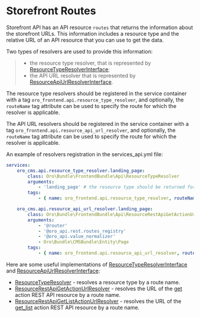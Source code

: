 <a id="web-api-storefront-routes"></a>

# Storefront Routes

Storefront API has an API resource `routes` that returns the information about the storefront URLs.
This information includes a resource type and the relative URL of an API resource that you can use to get the data.

Two types of resolvers are used to provide this information:

> - the resource type resolver, that is represented by <a href="https://github.com/oroinc/customer-portal/blob/5.1/src/Oro/Bundle/FrontendBundle/Api/ResourceTypeResolverInterface.php" target="_blank">ResourceTypeResolverInterface</a>;
> - the API URL resolver that is represented by <a href="https://github.com/oroinc/customer-portal/blob/5.1/src/Oro/Bundle/FrontendBundle/Api/ResourceApiUrlResolverInterface.php" target="_blank">ResourceApiUrlResolverInterface</a>.

The resource type resolvers should be registered in the service container with a tag `oro_frontend.api.resource_type_resolver`,
and optionally, the `routeName` tag attribute can be used to specify the route for which the resolver is applicable.

The API URL resolvers should be registered in the service container with a tag `oro_frontend.api.resource_api_url_resolver`,
and optionally, the `routeName` tag attribute can be used to specify the route for which the resolver is applicable.

An example of resolvers registration in the services_api.yml file:

```yaml
services:
    oro_cms.api.resource_type_resolver.landing_page:
        class: Oro\Bundle\FrontendBundle\Api\ResourceTypeResolver
        arguments:
            - 'landing_page' # the resource type should be returned for the route oro_cms_frontend_page_view
        tags:
            - { name: oro_frontend.api.resource_type_resolver, routeName: oro_cms_frontend_page_view }

    oro_cms.api.resource_api_url_resolver.landing_page:
        class: Oro\Bundle\FrontendBundle\Api\ResourceRestApiGetActionUrlResolver
        arguments:
            - '@router'
            - '@oro_api.rest.routes_registry'
            - '@oro_api.value_normalizer'
            - Oro\Bundle\CMSBundle\Entity\Page
        tags:
            - { name: oro_frontend.api.resource_api_url_resolver, routeName: oro_cms_frontend_page_view, requestType: rest }
```

Here are some useful implementations of <a href="https://github.com/oroinc/customer-portal/blob/5.1/src/Oro/Bundle/FrontendBundle/Api/ResourceTypeResolverInterface.php" target="_blank">ResourceTypeResolverInterface</a> and <a href="https://github.com/oroinc/customer-portal/blob/5.1/src/Oro/Bundle/FrontendBundle/Api/ResourceApiUrlResolverInterface.php" target="_blank">ResourceApiUrlResolverInterface</a>:

- <a href="https://github.com/oroinc/customer-portal/blob/5.1/src/Oro/Bundle/FrontendBundle/Api/ResourceTypeResolver.php" target="_blank">ResourceTypeResolver</a> - resolves a resource type by a route name.
- <a href="https://github.com/oroinc/customer-portal/blob/5.1/src/Oro/Bundle/FrontendBundle/Api/ResourceRestApiGetActionUrlResolver.php" target="_blank">ResourceRestApiGetActionUrlResolver</a> - resolves the URL of the [get](actions.md#get-action) action REST API resource by a route name.
- <a href="https://github.com/oroinc/customer-portal/blob/5.1/src/Oro/Bundle/FrontendBundle/Api/ResourceRestApiGetListActionUrlResolver.php" target="_blank">ResourceRestApiGetListActionUrlResolver</a> - resolves the URL of the [get_list](actions.md#get-list-action) action REST API resource by a route name.

<!-- Frontend -->
